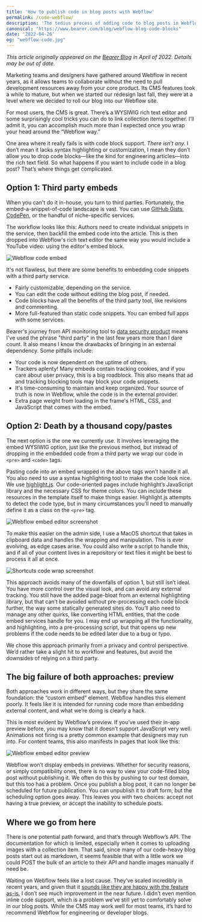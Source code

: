 ```yaml
---
title: 'How to publish code in blog posts with Webflow'
permalink: /code-webflow/
description: 'The tedius process of adding code to blog posts in Webflow'
canonical: "https://www.bearer.com/blog/webflow-blog-code-blocks"
date: '2022-04-26'
og: "webflow-code.jpg"
---
```


*This article originally appeared on the [Bearer Blog](https://www.bearer.com/blog/webflow-blog-code-blocks) in April of 2022. Details may be out of date.*

Marketing teams and designers have gathered around Webflow in recent years, as it allows teams to collaborate without the need to pull development resources away from your core product. Its CMS features took a while to mature, but when we started our redesign last fall, they were at a level where we decided to roll our blog into our Webflow site.

For most users, the CMS is great. There’s a WYSIWIG rich text editor and some surprisingly cool tricks you can do to link collection items together. I’ll admit it, you can accomplish much more than I expected once you wrap your head around the “Webflow way.”

One area where it really fails is with code block support. *There isn’t any.* I don’t mean it lacks syntax highlighting or customization, I mean they don’t allow you to drop code blocks—like the kind for engineering articles—into the rich text field. So what happens if you want to include code in a blog post? That’s where things get complicated.

## Option 1: Third party embeds

When you can't do it in-house, you turn to third parties. Fortunately, the embed-a-snippet-of-code landscape is vast. You can use [GitHub Gists](https://gist.github.com/), [CodePen](https://codepen.io/), or the handful of niche-specific services.

The workflow looks like this: Authors need to create individual snippets in the service, then backfill the embed code into the article. This is then dropped into Webflow's rich text editor the same way you would include a YouTube video: using the editor's embed block.

![Webflow code embed](/assets/img/webflow-embed-editor.gif "Webflow code embed")

It's not flawless, but there are some benefits to embedding code snippets with a third party service.

- Fairly customizable, depending on the service.
- You can edit the code without editing the blog post, if needed.
- Code blocks have all the benefits of the third party tool, like revisions and commenting.
- More full-featured than static code snippets. You can embed full apps with some services.

Bearer's journey from API monitoring tool to [data security product](https://www.bearer.com/why-bearer) means I've used the phrase "third party" in the last few years more than I dare count. It also means I know the drawbacks of bringing in an external dependency. Some pitfalls include:

- Your code is now dependent on the uptime of others.
- Trackers aplenty! Many embeds contain tracking cookies, and if you care about user privacy, this is a big roadblock. This also means that ad and tracking blocking tools may block your code snippets.
- It's time-consuming to maintain and keep organized. Your source of truth is now in Webflow, while the code is in the external provider.
- Extra page weight from loading in the frame's HTML, CSS, and JavaScript that comes with the embed.

## Option 2: Death by a thousand copy/pastes

The next option is the one we currently use. It involves leveraging the embed WYSIWIG option, just like the previous method, but instead of dropping in the embedded code from a third party we wrap our code in `<pre>` and `<code>` tags.

Pasting code into an embed wrapped in the above tags won’t handle it all. You also need to use a syntax highlighting tool to make the code look nice. We use [highlight.js](https://highlightjs.org/). Our code-oriented pages include highlight’s JavaScript library and the necessary CSS for theme colors. You can include these resources in the template itself to make things easier. Highlight.js attempts to detect the code type, but in many circumstances you’ll need to manually define it as a class on the `<pre>` tag.

![Webflow embed editor screenshot](/assets/img/webflow-embed-editor-2.png "Webflow embed editor screenshot")

To make this easier on the admin side, I use a MacOS shortcut that takes in clipboard data and handles the wrapping and manipulation. This is ever evolving, as edge cases arise. You could also write a script to handle this, and if all of your content lives in a repository or text files it might be best to process it all at once.

![Shortcuts code wrap screenshot](/assets/img/shortcuts-code-wrap.png "Shortcuts code wrap screenshot")

This approach avoids many of the downfalls of option 1, but still isn’t ideal. You have more control over the visual look, and can avoid any external tracking. You still have the added page-bloat from an external highlighting library, but that can’t be avoided without pre-processing each code block further, the way some statically generated sites do. You’ll also need to manage any other quirks, like converting HTML entities, that the code embed services handle for you. I may end up wrapping all the functionality, and highlighting, into a pre-processing script, but that opens up new problems if the code needs to be edited later due to a bug or typo.

We chose this approach primarily from a privacy and control perspective. We’d rather take a slight hit to workflow and features, but avoid the downsides of relying on a third party.

## The big failure of both approaches: preview

Both approaches work in different ways, but they share the same foundation: the “custom embed” element. Webflow handles this element poorly. It feels like it is intended for running code more than embedding external content, and what we’re doing is clearly a hack.

This is most evident by Webflow’s preview. If you’ve used their in-app preview before, you may know that it doesn’t support JavaScript very well. Animations not firing is a pretty common example that designers may run into. For content teams, this also manifests in pages that look like this:

![Webflow embed editor preview](/assets/img/webflow-embed-editor-3.png "Webflow embed editor preview")

Webflow won’t display embeds in previews. Whether for security reasons, or simply compatibility ones, there is no way to view your code-filled blog post without publishing it. We often do this by pushing to our test domain, but this too has a problem. Once you publish a blog post, it can no longer be scheduled for future publication. You can unpublish it to draft form, but the scheduling option goes away. This leaves you with two choices: accept not having a true preview, or accept the inability to schedule posts.

## Where we go from here

There is one potential path forward, and that’s through Webflow’s API. The documentation for which is limited, especially when it comes to uploading images with a collection item. That said, since many of our code-heavy blog posts start out as markdown, it seems feasible that with a little work we could POST the bulk of an article to their API and handle images manually if need be.

Waiting on Webflow feels like a lost cause. They’ve scaled incredibly in recent years, and given that it [sounds like they are happy with the feature as-is](https://webflow.com/feature/custom-code-in-rich-text-elements), I don’t see much improvement in the near future. I didn’t even mention inline code support, which is a problem we’ve still yet to comfortably solve in our blog posts. While the CMS may work well for most teams, it’s hard to recommend Webflow for engineering or developer blogs.
